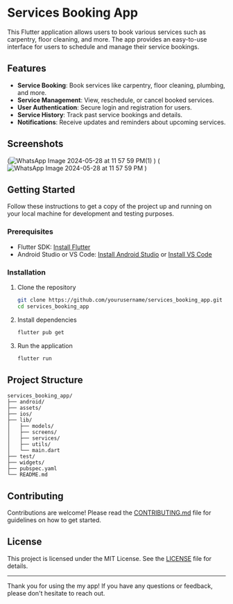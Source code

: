 # Services Booking App

This Flutter application allows users to book various services such as carpentry, floor cleaning, and more. The app provides an easy-to-use interface for users to schedule and manage their service bookings.

## Features

- **Service Booking**: Book services like carpentry, floor cleaning, plumbing, and more.
- **Service Management**: View, reschedule, or cancel booked services.
- **User Authentication**: Secure login and registration for users.
- **Service History**: Track past service bookings and details.
- **Notifications**: Receive updates and reminders about upcoming services.

## Screenshots

(![WhatsApp Image 2024-05-28 at 11 57 59 PM(1)](https://github.com/harsh6045/services-app/assets/137603920/9a08f461-a648-43c7-9422-386de11a4c35)
)
(![WhatsApp Image 2024-05-28 at 11 57 59 PM](https://github.com/harsh6045/services-app/assets/137603920/0e687b75-083c-4244-9722-9ad6c02f955b)
)

## Getting Started

Follow these instructions to get a copy of the project up and running on your local machine for development and testing purposes.

### Prerequisites

- Flutter SDK: [Install Flutter](https://flutter.dev/docs/get-started/install)
- Android Studio or VS Code: [Install Android Studio](https://developer.android.com/studio) or [Install VS Code](https://code.visualstudio.com/)

### Installation

1. Clone the repository
    ```bash
    git clone https://github.com/yourusername/services_booking_app.git
    cd services_booking_app
    ```

2. Install dependencies
    ```bash
    flutter pub get
    ```

3. Run the application
    ```bash
    flutter run
    ```

## Project Structure

```plaintext
services_booking_app/
├── android/
├── assets/
├── ios/
├── lib/
│   ├── models/
│   ├── screens/
│   ├── services/
│   ├── utils/
│   └── main.dart
├── test/
├── widgets/
├── pubspec.yaml
└── README.md
```

## Contributing

Contributions are welcome! Please read the [CONTRIBUTING.md](CONTRIBUTING.md) file for guidelines on how to get started.

## License

This project is licensed under the MIT License. See the [LICENSE](LICENSE) file for details.

---

Thank you for using the my app! If you have any questions or feedback, please don't hesitate to reach out.

